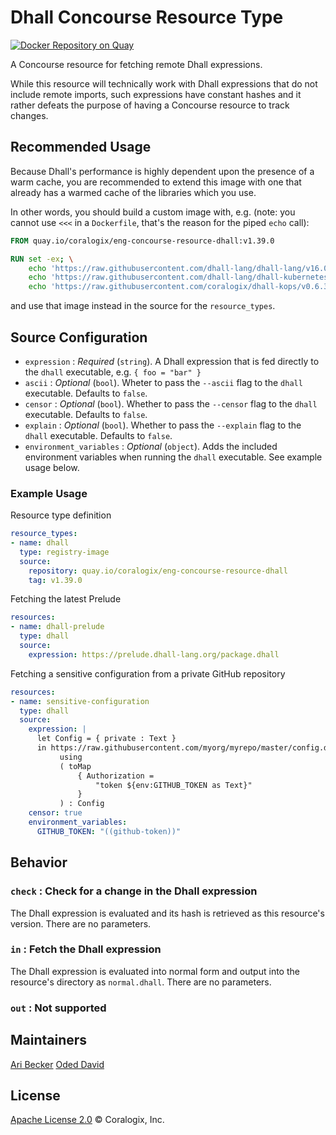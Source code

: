 # Dhall Concourse Resource Type

[![Docker Repository on Quay](https://quay.io/repository/coralogix/eng-concourse-resource-dhall/status "Docker Repository on Quay")](https://quay.io/repository/coralogix/eng-concourse-resource-dhall)

A Concourse resource for fetching remote Dhall expressions.

While this resource will technically work with Dhall expressions that do not include remote imports, such expressions have constant hashes and it rather defeats the purpose of having a Concourse resource to track changes.

## Recommended Usage

Because Dhall's performance is highly dependent upon the presence of a warm cache, you are recommended to extend this image with one that already has a warmed cache of the libraries which you use.

In other words, you should build a custom image with, e.g. (note: you cannot use `<<<` in a `Dockerfile`, that's the reason for the piped `echo` call):

```Dockerfile
FROM quay.io/coralogix/eng-concourse-resource-dhall:v1.39.0

RUN set -ex; \
    echo 'https://raw.githubusercontent.com/dhall-lang/dhall-lang/v16.0.0/Prelude/package.dhall' | dhall >/dev/null ; \
    echo 'https://raw.githubusercontent.com/dhall-lang/dhall-kubernetes/v4.0.0/package.dhall'    | dhall >/dev/null ; \
    echo 'https://raw.githubusercontent.com/coralogix/dhall-kops/v0.6.3/package.dhall'           | dhall >/dev/null
```

and use that image instead in the source for the `resource_types`.

## Source Configuration
* `expression` : _Required_ (`string`). A Dhall expression that is fed directly to the `dhall` executable, e.g. `{ foo = "bar" }`
* `ascii` : _Optional_ (`bool`). Wheter to pass the `--ascii` flag to the `dhall` executable. Defaults to `false`.
* `censor` : _Optional_ (`bool`). Whether to pass the `--censor` flag to the `dhall` executable. Defaults to `false`.
* `explain` : _Optional_ (`bool`). Whether to pass the `--explain` flag to the `dhall` executable. Defaults to `false`.
* `environment_variables` : _Optional_ (`object`). Adds the included environment variables when running the `dhall` executable. See example usage below.

### Example Usage

Resource type definition

```yaml
resource_types:
- name: dhall
  type: registry-image
  source:
    repository: quay.io/coralogix/eng-concourse-resource-dhall
    tag: v1.39.0
```

Fetching the latest Prelude

```yaml
resources:
- name: dhall-prelude
  type: dhall
  source:
    expression: https://prelude.dhall-lang.org/package.dhall
```

Fetching a sensitive configuration from a private GitHub repository

```yaml
resources:
- name: sensitive-configuration
  type: dhall
  source:
    expression: |
      let Config = { private : Text }
      in https://raw.githubusercontent.com/myorg/myrepo/master/config.dhall
           using
           ( toMap
               { Authorization =
                   "token ${env:GITHUB_TOKEN as Text}"
               }
           ) : Config
    censor: true
    environment_variables:
      GITHUB_TOKEN: "((github-token))"
```

## Behavior

### `check` : Check for a change in the Dhall expression
The Dhall expression is evaluated and its hash is retrieved as this resource's version. There are no parameters.

### `in` : Fetch the Dhall expression
The Dhall expression is evaluated into normal form and output into the resource's directory as `normal.dhall`. There are no parameters.

### `out` : Not supported

## Maintainers
[Ari Becker](https://github.com/ari-becker)
[Oded David](https://github.com/oded-dd)

## License
[Apache License 2.0](https://www.apache.org/licenses/LICENSE-2.0) © Coralogix, Inc.

